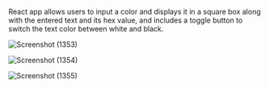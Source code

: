 React app allows users to input a color and displays it in a square box along with the entered text and its hex value, and includes a toggle button to switch the text color between white and black.

![Screenshot (1353)](https://user-images.githubusercontent.com/83008601/148594846-7d42d1ce-63ce-4b1a-bd92-fea14c9e5af8.png)

![Screenshot (1354)](https://user-images.githubusercontent.com/83008601/148594851-13c2b19c-5f46-4709-8031-049776b240db.png)

![Screenshot (1355)](https://user-images.githubusercontent.com/83008601/148594852-95d4e057-db53-4d13-b4e7-b97412041efc.png)
